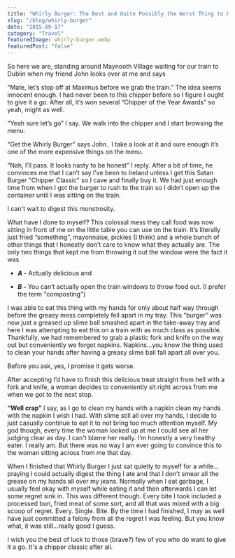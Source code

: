 ```yaml
---
title: "Whirly Burger: The Best and Quite Possibly the Worst Thing to Ever Happen to Me"
slug: "/blog/whirly-burger"
date: "2015-09-17"
category: "Travel"
featuredImage: whirly-burger.webp
featuredPost: "false"
---
```


So here we are, standing around Maynooth Village waiting for our train to Dublin when my friend John looks over at me and says

“Mate, let’s stop off at Maximus before we grab the train.” The idea seems innocent enough. I had never been to this chipper before so I figure I ought to give it a go. After all, it’s won several “Chipper of the Year Awards” so yeah, might as well.

“Yeah sure let’s go” I say. We walk into the chipper and I start browsing the menu.

“Get the Whirly Burger” says John.  I take a look at it and sure enough it’s one of the more expensive things on the menu.

“Nah, I’ll pass. It looks nasty to be honest” I reply. After a bit of time, he convinces me that I can’t say I’ve been to Ireland unless I get this Satan Burger "Chipper Classic" so I cave and finally buy it. We had just enough time from when I got the burger to rush to the train so I didn’t open up the container until I was sitting on the train.

I can't wait to digest this monstrosity.

What have I done to myself? This colossal mess they call food was now sitting in front of me on the little table you can use on the train. It’s literally just fried “something”, mayonnaise, pickles (I think) and a whole bunch of other things that I honestly don’t care to know what they actually are. The only two things that kept me from throwing it out the window were the fact it was

- ***A -*** Actually delicious and

- ***B -*** You can’t actually open the train windows to throw food out. (I prefer the term "composting")

I was able to eat this thing with my hands for only about half way through before the greasy mess completely fell apart in my tray. This “burger” was now just a greased up slime ball smashed apart in the take-away tray and here I was attempting to eat this on a train with as much class as possible. Thankfully, we had remembered to grab a plastic fork and knife on the way out but conveniently we forgot napkins. Napkins…you know the thing used to clean your hands after having a greasy slime ball fall apart all over you.

Before you ask, yes, I promise it gets worse.

After accepting I’d have to finish this delicious treat straight from hell with a fork and knife, a woman decides to conveniently sit right across from me when we got to the next stop.

<strong>“Well crap”</strong> I say, as I go to clean my hands with a napkin clean my hands with the napkin I wish I had. With slime still all over my hands, I decide to just casually continue to eat it to not bring too much attention myself. My god though, every time the woman looked up at me I could see all her judging clear as day. I can't blame her really. I’m honestly a very healthy eater. I really am. But there was no way I am ever going to convince this to the woman sitting across from me that day.

When I finished that Whirly Burger I just sat quietly to myself for a while…praying I could actually digest the thing I ate and that I don’t smear all the grease on my hands all over my jeans. Normally when I eat garbage, I usually feel okay with myself while eating it and then afterwards I can let some regret sink in. This was different though. Every bite I took included a processed bun, fried meat of some sort, and all that was mixed with a big scoop of regret. Every. Single. Bite. By the time I had finished, I may as well have just committed a felony from all the regret I was feeling. But you know what, it was still…really good I guess.

I wish you the best of luck to those (brave?) few of you who do want to give it a go. It's a chipper classic after all.